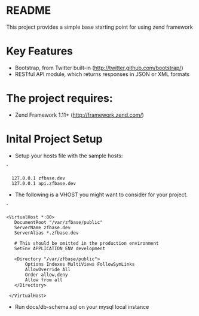 README
======

This project provides a simple base starting point for using zend framework

Key Features
==============================

- Bootstrap, from Twitter built-in (http://twitter.github.com/bootstrap/)
- RESTful API module, which returns responses in JSON or XML formats

The project requires:
==============================

* Zend Framework 1.11+ (http://framework.zend.com/)


Inital Project Setup
==============================


* Setup your hosts file with the sample hosts:

`

      127.0.0.1 zfbase.dev
      127.0.0.1 api.zfbase.dev


 
* The following is a VHOST you might want to consider for your project.


`

    <VirtualHost *:80>
       DocumentRoot "/var/zfbase/public"
       ServerName zfbase.dev
       ServerAlias *.zfbase.dev
    
       # This should be omitted in the production environment
       SetEnv APPLICATION_ENV development
    
       <Directory "/var/zfbase/public">
           Options Indexes MultiViews FollowSymLinks
           AllowOverride All
           Order allow,deny
           Allow from all
       </Directory>

     </VirtualHost>



* Run docs/db-schema.sql on your mysql local instance
